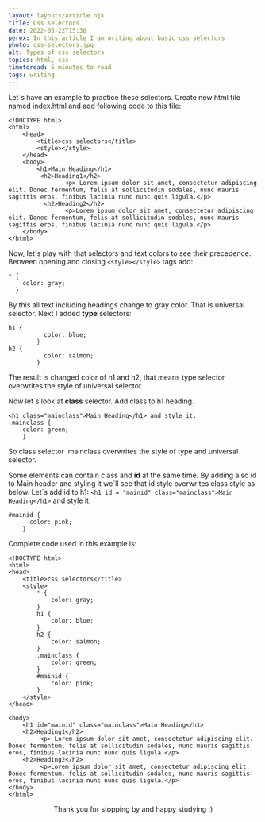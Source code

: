 ```yaml
---
layout: layouts/article.njk
title: Css selectors
date: 2022-05-22T15:30
perex: In this article I am writing about basic css selectors
photo: css-selectors.jpg
alt: Types of css selectors
topics: html, css
timetoread: 5 minutes to read
tags: writing
---
```


Let´s have an example to practice these selectors. Create new html file named index.html and add following code to this file:

```
<!DOCTYPE html>
<html>
    <head>
        <title>css selectors</title>
        <style></style>
    </head>
    <body>
        <h1>Main Heading</h1>
         <h2>Heading1</h2>
                <p> Lorem ipsum dolor sit amet, consectetur adipiscing elit. Donec fermentum, felis at sollicitudin sodales, nunc mauris sagittis eros, finibus lacinia nunc nunc quis ligula.</p>
          <h2>Heading2</h2>
                <p>Lorem ipsum dolor sit amet, consectetur adipiscing elit. Donec fermentum, felis at sollicitudin sodales, nunc mauris sagittis eros, finibus lacinia nunc nunc quis ligula.</p>
    </body>
</html>
```

Now, let´s play with that selectors and text colors to see their precedence.
Between opening and closing `<style></style>` tags add:

```
* {
    color: gray;
  }
```

By this all text including headings change to gray color. That is universal selector.
Next I added **type** selectors:

```
h1 {
          color: blue;
        }
h2 {
          color: salmon;
        }
```

The result is changed color of h1 and h2, that means type selector overwrites the style of universal selector.

Now let´s look at **class** selector.
Add class to h1 heading.

```
<h1 class="mainclass">Main Heading</h1> and style it.
.mainclass {
    color: green;
    }
```

So class selector .mainclass overwrites the style of type and universal selector.

Some elements can contain class and **id** at the same time. By adding also id to Main header and styling it we´ll see that id style overwrites class style as below.
Let´s add id to h1: `<h1 id = "mainid" class="mainclass">Main Heading</h1>` and style it.

```
#mainid {
      color: pink;
    }
```

Complete code used in this example is:

```
<!DOCTYPE html>
<html>
<head>
    <title>css selectors</title>
    <style>
        * {
            color: gray;
        }
        h1 {
            color: blue;
        }
        h2 {
            color: salmon;
        }
        .mainclass {
            color: green;
        }
        #mainid {
            color: pink;
        }
    </style>
</head>

<body>
    <h1 id="mainid" class="mainclass">Main Heading</h1>
    <h2>Heading1</h2>
         <p> Lorem ipsum dolor sit amet, consectetur adipiscing elit. Donec fermentum, felis at sollicitudin sodales, nunc mauris sagittis eros, finibus lacinia nunc nunc quis ligula.</p>
    <h2>Heading2</h2>
         <p>Lorem ipsum dolor sit amet, consectetur adipiscing elit. Donec fermentum, felis at sollicitudin sodales, nunc mauris sagittis eros, finibus lacinia nunc nunc quis ligula.</p>
</body>
</html>
```

<div style="text-align: center;">
Thank you for stopping by and happy studying :)
</div>
